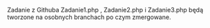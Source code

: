 Zadanie z Githuba
Zadanie1.php , Zadanie2.php i Zadanie3.php będą tworzone na osobnych branchach po czym zmergowane.